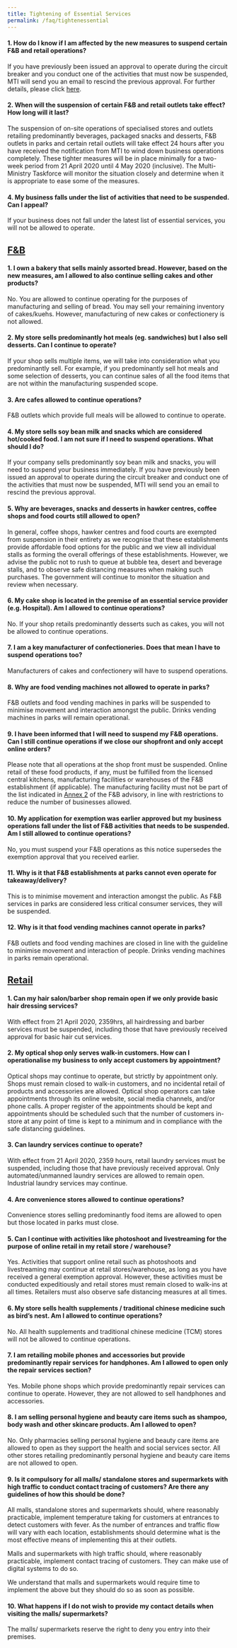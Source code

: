 ```yaml
---
title: Tightening of Essential Services
permalink: /faq/tightenessential
---
```


#### **1. How do I know if I am affected by the new measures to suspend certain F&B and retail operations?**
If you have previously been issued an approval to operate during the circuit breaker and you conduct one of the activities that must now be suspended, MTI will send you an email to rescind the previous approval. For further details, please click <a href="https://go.gov.sg/tightenmeansure" target="_blank">here</a>.

#### **2. When will the suspension of certain F&B and retail outlets take effect? How long will it last?**
The suspension of on-site operations of specialised stores and outlets retailing predominantly beverages, packaged snacks and desserts, F&B outlets in parks and certain retail outlets will take effect 24 hours after you have received the notification from MTI to wind down business operations completely. These tighter measures will be in place minimally for a two-week period from 21 April 2020 until 4 May 2020 (inclusive). The Multi-Ministry Taskforce will monitor the situation closely and determine when it is appropriate to ease some of the measures.

#### **4. My business falls under the list of activities that need to be suspended. Can I appeal?**
If your business does not fall under the latest list of essential services, you will not be allowed to operate.


## **<ins>F&B</ins>**

#### **1. I own a bakery that sells mainly assorted bread. However, based on the new measures, am I allowed to also continue selling cakes and other products?**
No. You are allowed to continue operating for the purposes of manufacturing and selling of bread. You may sell your remaining inventory of cakes/kuehs. However, manufacturing of new cakes or confectionery is not allowed.

#### **2. My store sells predominantly hot meals (eg. sandwiches) but I also sell desserts. Can I continue to operate?**
If your shop sells multiple items, we will take into consideration what you predominantly sell. For example, if you predominantly sell hot meals and some selection of desserts, you can continue sales of all the food items that are not within the manufacturing suspended scope.

#### **3. Are cafes allowed to continue operations?**
F&B outlets which provide full meals will be allowed to continue to operate.

#### **4. My store sells soy bean milk and snacks which are considered hot/cooked food. I am not sure if I need to suspend operations. What should I do?**
If your company sells predominantly soy bean milk and snacks, you will need to suspend your business immediately. If you have previously been issued an approval to operate during the circuit breaker and conduct one of the activities that must now be suspended, MTI will send you an email to rescind the previous approval.

#### **5. Why are beverages, snacks and desserts in hawker centres, coffee shops and food courts still allowed to open?**
In general, coffee shops, hawker centres and food courts are exempted from suspension in their entirety as we recognise that these establishments provide affordable food options for the public and we view all individual stalls as forming the overall offerings of these establishments. However, we advise the public not to rush to queue at bubble tea, desert and beverage stalls, and to observe safe distancing measures when making such purchases. The government will continue to monitor the situation and review when necessary.

#### **6. My cake shop is located in the premise of an essential service provider (e.g. Hospital). Am I allowed to continue operations?**
No. If your shop retails predominantly desserts such as cakes, you will not be allowed to continue operations.

#### **7. I am a key manufacturer of confectioneries. Does that mean I have to suspend operations too?**
Manufacturers of cakes and confectionery will have to suspend operations.

#### **8. Why are food vending machines not allowed to operate in parks?**
F&B outlets and food vending machines in parks will be suspended to minimise movement and interaction amongst the public. Drinks vending machines in parks will remain operational.

#### **9. I have been informed that I will need to suspend my F&B operations. Can I still continue operations if we close our shopfront and only accept online orders?**
Please note that all operations at the shop front must be suspended. Online retail of these food products, if any, must be fulfilled from the licensed central kitchens, manufacturing facilities or warehouses of the F&B establishment (if applicable). The manufacturing facility must not be part of the list indicated in <a href="https://go.gov.sg/fnbtightenmeansure" target="_blank">Annex 2</a> of the F&B advisory, in line with restrictions to reduce the number of businesses allowed. 

#### **10. My application for exemption was earlier approved but my business operations fall under the list of F&B activities that needs to be suspended. Am I still allowed to continue operations?**
No, you must suspend your F&B operations as this notice supersedes the exemption approval that you received earlier.

#### **11. Why is it that F&B establishments at parks cannot even operate for takeaway/delivery?**
This is to minimise movement and interaction amongst the public.  As F&B services in parks are considered less critical consumer services, they will be suspended.

#### **12. Why is it that food vending machines cannot operate in parks?**
F&B outlets and food vending machines are closed in line with the guideline to minimise movement and interaction of people. Drinks vending machines in parks remain operational.


## **<ins>Retail</ins>**

#### **1. Can my hair salon/barber shop remain open if we only provide basic hair dressing services?**
With effect from 21 April 2020, 2359hrs, all hairdressing and barber services must be suspended, including those that have previously received approval for basic hair cut services.

#### **2. My optical shop only serves walk-in customers. How can I operationalise my business to only accept customers by appointment?**
Optical shops may continue to operate, but strictly by appointment only. Shops must remain closed to walk-in customers, and no incidental retail of products and accessories are allowed. Optical shop operators can take appointments through its online website, social media channels, and/or phone calls. A proper register of the appointments should be kept and appointments should be scheduled such that the number of customers in-store at any point of time is kept to a minimum and in compliance with the safe distancing guidelines.

#### **3. Can laundry services continue to operate?**
With effect from 21 April 2020, 2359 hours, retail laundry services must be suspended, including those that have previously received approval. Only automated/unmanned laundry services are allowed to remain open. Industrial laundry services may continue.

#### **4. Are convenience stores allowed to continue operations?**
Convenience stores selling predominantly food items are allowed to open but those located in parks must close.

#### **5. Can I continue with activities like photoshoot and livestreaming for the purpose of online retail in my retail store / warehouse?**
Yes. Activities that support online retail such as photoshoots and livestreaming may continue at retail stores/warehouse, as long as you have received a general exemption approval. However, these activities must be conducted expeditiously and retail stores must remain closed to walk-ins at all times. Retailers must also observe safe distancing measures at all times.

#### **6. My store sells health supplements / traditional chinese medicine such as bird’s nest. Am I allowed to continue operations?**
No. All health supplements and traditional chinese medicine (TCM) stores will not be allowed to continue operations.

#### **7. I am retailing mobile phones and accessories but provide predominantly repair services for handphones. Am I allowed to open only the repair services section?**
Yes. Mobile phone shops which provide predominantly repair services can continue to operate. However, they are not allowed to sell handphones and accessories.

#### **8. I am selling personal hygiene and beauty care items such as shampoo, body wash and other skincare products. Am I allowed to open?**
No. Only pharmacies selling personal hygiene and beauty care items are allowed to open as they support the health and social services sector. All other stores retailing predominantly personal hygiene and beauty care items are not allowed to open.

#### **9. Is it compulsory for all malls/ standalone stores and supermarkets with high traffic to conduct contact tracing of customers? Are there any guidelines of how this should be done?**
All malls, standalone stores and supermarkets should, where reasonably practicable, implement temperature taking for customers at entrances to detect customers with fever. As the number of entrances and traffic flow will vary with each location, establishments should determine what is the most effective means of implementing this at their outlets.

Malls and supermarkets with high traffic should, where reasonably practicable, implement contact tracing of customers. They can make use of digital systems to do so.

We understand that malls and supermarkets would require time to implement the above but they should do so as soon as possible.

#### **10. What happens if I do not wish to provide my contact details when visiting the malls/ supermarkets?**
The malls/ supermarkets reserve the right to deny you entry into their premises.
